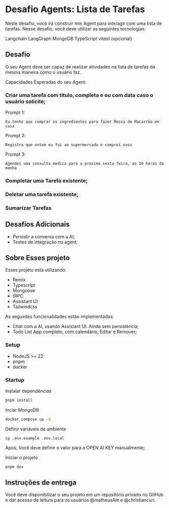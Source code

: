 # Desafio Agents: Lista de Tarefas



Neste desafio, você irá construir mm Agent para interagir com uma lista de tarefas. Nesse desafio, você deve utilizar as seguintes tecnologias:

Langchain
LangGraph
MongoDB
TypeScript
vitest (opcional)

## Desafio

O seu Agent deve ser capaz de realizar atividades na lista de tarefas da mesma maneira como o usuário faz. 

Capacidades Esperadas do seu Agent:

### Criar uma tarefa com titulo, completa e ou com data caso o usuário solicite;

Prompt 1: 
```
Eu tenho que comprar os ingredientes para fazer Massa de Macarrão en casa
```

Prompt 2: 
```
Registra que ontem eu fui ao supermercado e comprei ovos
```

Prompt 3: 
```
Agendei uma consulta medica para a proxima sexta feira, as 10 horas da manha
```

### Completar uma Tarefa existente;

### Deletar uma tarefa existente;

### Sumarizar Tarefas


## Desafios Adicionais

- Persistir a conversa com a AI;
- Testes de integração no agent;

## Sobre Esses projeto

Esses projeto esta utilizando:

- Remix
- Typescript
- Mongoose
- tRPC
- Assistant UI
- Tailwindcss

As seguintes funcionalidades estão implementadas:

- Chat com a AI, usando Assistant UI. Ainda sem persistência;
- Todo List App completo, com calendário, Editar e Remover;


### Setup

- NodeJS >= 22
- pnpm
- docker

### Startup


Instalar dependências
```bash
pnpm install
```

Inciar MongoDB 
```bash
docker compose up -d
```

Definir variáveis de ambiente 
```
cp .env.example .env.local
```

Apos, Você deve definir o valor para a OPEN AI KEY manualmente;

Iniciar o projeto
```bash
pnpm dev
```



## Instruções de entrega
Você deve disponibilizar o seu projeto em um repositório privado no GitHub e dar acesso de leitura para os usuários @matheusAle e @christiancuri.